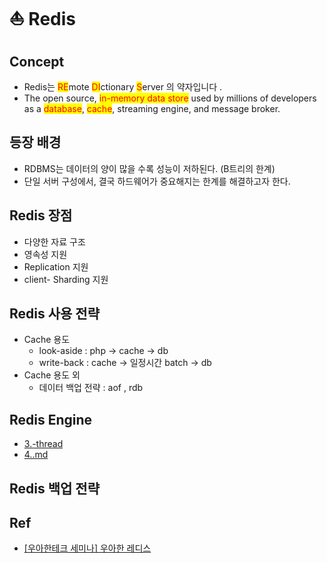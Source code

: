 # ⛵ Redis

## Concept

* Redis는 <mark style="color:red;">RE</mark>mote <mark style="color:red;">DI</mark>ctionary <mark style="color:red;">S</mark>erver 의 약자입니다 .
* The open source, <mark style="color:red;">in-memory data store</mark> used by millions of developers as a <mark style="color:red;">database</mark>, <mark style="color:red;">cache</mark>, streaming engine, and message broker.

## 등장 배경

* RDBMS는 데이터의 양이 많을 수록 성능이 저하된다. (B트리의 한계)
* 단일 서버 구성에서,  결국 하드웨어가 중요해지는 한계를 해결하고자 한다.

## Redis 장점

* 다양한 자료 구조
* 영속성 지원
* Replication 지원
* client- Sharding 지원

## Redis 사용 전략 <a href="#redis-20-ec-a3-bc-ec-9a-94-20-ec-82-ac-ec-9a-a9-1" id="redis-20-ec-a3-bc-ec-9a-94-20-ec-82-ac-ec-9a-a9-1"></a>

* Cache 용도
  * look-aside : php -> cache -> db
  * write-back : cache -> 일정시간 batch -> db
* Cache 용도 외
  * 데이터  백업 전략 :  aof , rdb&#x20;

## Redis Engine

* [3.-thread](3.-thread/ "mention")
* [4..md](4..md "mention")

## Redis 백업 전략 <a href="#redis-eb-8a-94-20-ec-8b-b1-ea-b8-80-20-ec-8a-a4-eb-a0-88-eb-93-9c-ec-9d-b4-eb-8b-a4.-1" id="redis-eb-8a-94-20-ec-8b-b1-ea-b8-80-20-ec-8a-a4-eb-a0-88-eb-93-9c-ec-9d-b4-eb-8b-a4.-1"></a>







## Ref

* [\[우아한테크 세미나\] 우아한 레디스](https://www.youtube.com/watch?v=mPB2CZiAkKM)
